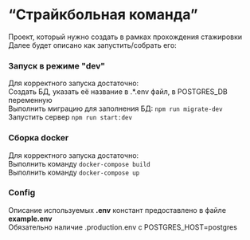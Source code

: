 # “Страйкбольная команда”
Проект, который нужно создать в рамках прохождения стажировки
<br>Далее будет описано как запустить/собрать его:
### Запуск в режиме "dev"
Для корректного запуска достаточно:
<br>Создать БД, указать её название в .*.env файл, в POSTGRES_DB переменную
<br>Выполнить миграцию для заполнения БД: ``npm run migrate-dev``
<br>Запустить сервер ``npm run start:dev``
### Сборка docker
Для корректного запуска достаточно:
<br>Выполнить команду ``docker-compose build``
<br>Выполнить команду ``docker-compose up``
### Config
Описание используемых <b>.env</b> констант предоставлено в файле <b>example.env</b>
<br>Обязательно наличие .production.env с POSTGRES_HOST=postgres
